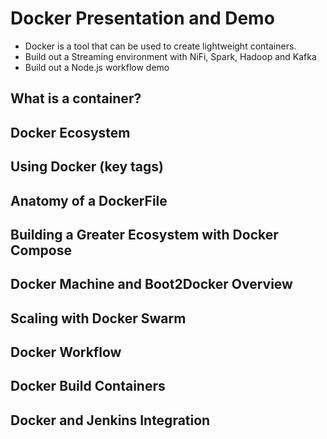 # Docker Presentation and Demo
- Docker is a tool that can be used to create lightweight containers.
- Build out a Streaming environment with NiFi, Spark, Hadoop and Kafka
- Build out a Node.js workflow demo

## What is a container?
## Docker Ecosystem
## Using Docker (key tags)
## Anatomy of a DockerFile
## Building a Greater Ecosystem with Docker Compose
## Docker Machine and Boot2Docker Overview
## Scaling with Docker Swarm
## Docker Workflow
## Docker Build Containers
## Docker and Jenkins Integration
